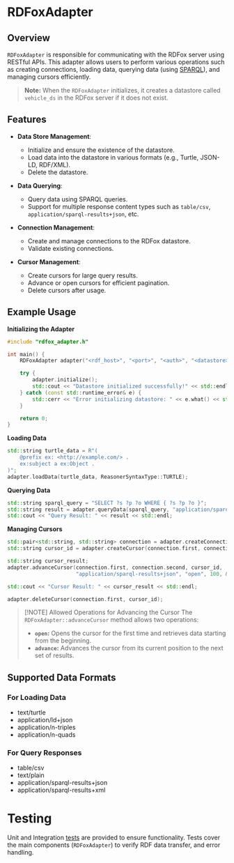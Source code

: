 # RDFoxAdapter

## Overview

`RDFoxAdapter` is responsible for communicating with the RDFox server using RESTful APIs. This adapter allows users to perform various operations such as creating connections, loading data, querying data (using [SPARQL](https://www.w3.org/TR/sparql11-query/)), and managing cursors efficiently.


> **Note:** When the `RDFoxAdapter` initializes, it creates a datastore called `vehicle_ds` in the RDFox server if it does not exist.


## Features


- **Data Store Management**:
  - Initialize and ensure the existence of the datastore.
  - Load data into the datastore in various formats (e.g., Turtle, JSON-LD, RDF/XML).
  - Delete the datastore.

- **Data Querying**:
  - Query data using SPARQL queries.
  - Support for multiple response content types such as `table/csv`, `application/sparql-results+json`, etc.

- **Connection Management**:
  - Create and manage connections to the RDFox datastore.
  - Validate existing connections.

- **Cursor Management**:
  - Create cursors for large query results.
  - Advance or open cursors for efficient pagination.
  - Delete cursors after usage.

## Example Usage

**Initializing the Adapter**

```cpp
#include "rdfox_adapter.h"

int main() {
    RDFoxAdapter adapter("<rdf_host>", "<port>", "<auth>", "<datastore>");

    try {
        adapter.initialize();
        std::cout << "Datastore initialized successfully!" << std::endl;
    } catch (const std::runtime_error& e) {
        std::cerr << "Error initializing datastore: " << e.what() << std::endl;
    }

    return 0;
}
```

**Loading Data**

```cpp
std::string turtle_data = R"(
    @prefix ex: <http://example.com/> .
    ex:subject a ex:Object .
)";
adapter.loadData(turtle_data, ReasonerSyntaxType::TURTLE);
```

**Querying Data**

```cpp
std::string sparql_query = "SELECT ?s ?p ?o WHERE { ?s ?p ?o }";
std::string result = adapter.queryData(sparql_query, "application/sparql-results+json");
std::cout << "Query Result: " << result << std::endl;
```

**Managing Cursors**
```cpp
std::pair<std::string, std::string> connection = adapter.createConnection();
std::string cursor_id = adapter.createCursor(connection.first, connection.second, sparql_query);

std::string cursor_result;
adapter.advanceCursor(connection.first, connection.second, cursor_id, 
                      "application/sparql-results+json", "open", 100, &cursor_result);

std::cout << "Cursor Result: " << cursor_result << std::endl;

adapter.deleteCursor(connection.first, cursor_id);
```

> [!NOTE] Allowed Operations for Advancing the Cursor
> The `RDFoxAdapter::advanceCursor` method allows two operations:
> - **`open`:** Opens the cursor for the first time and retrieves data starting from the beginning.
> - **`advance`:** Advances the cursor from its current position to the next set of results.

## Supported Data Formats

### For Loading Data

- text/turtle
- application/ld+json
- application/n-triples
- application/n-quads

### For Query Responses

- table/csv
- text/plain
- application/sparql-results+json
- application/sparql-results+xml

# Testing

Unit and Integration [tests](../tests/) are provided to ensure functionality. Tests cover the main components (`RDFoxAdapter`) to verify RDF data transfer, and error handling.
